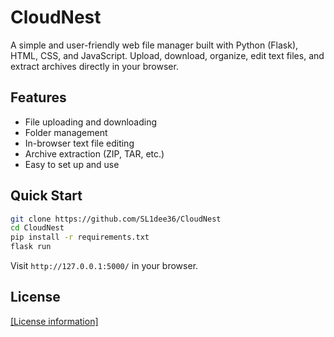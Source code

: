 # CloudNest

A simple and user-friendly web file manager built with Python (Flask), HTML, CSS, and JavaScript. Upload, download, organize, edit text files, and extract archives directly in your browser.

## Features

*   File uploading and downloading
*   Folder management
*   In-browser text file editing
*   Archive extraction (ZIP, TAR, etc.)
*   Easy to set up and use

## Quick Start

```bash
git clone https://github.com/SL1dee36/CloudNest
cd CloudNest
pip install -r requirements.txt
flask run
```

Visit `http://127.0.0.1:5000/` in your browser.

## License

[[License information]](https://github.com/SL1dee36/CloudNest/blob/main/LICENSE)
